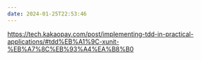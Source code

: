 ```yaml
---
date: 2024-01-25T22:53:46
---
```

https://tech.kakaopay.com/post/implementing-tdd-in-practical-applications/#tdd%EB%A1%9C-xunit-%EB%A7%8C%EB%93%A4%EA%B8%B0